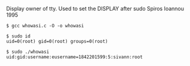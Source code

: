 Display owner of tty.
Used to set the DISPLAY after sudo
Spiros Ioannou 1995

```
$ gcc whowasi.c -O -o whowasi

$ sudo id
uid=0(root) gid=0(root) groups=0(root)

$ sudo ./whowasi
uid:gid:username:eusername=1842201599:5:sivann:root
```
